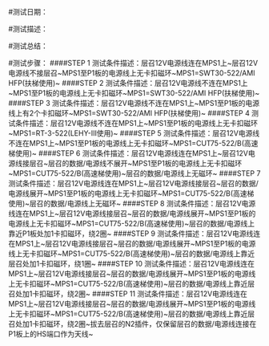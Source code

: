 #测试日期：

#测试描述：

#测试总结：

#测试步骤：
####STEP 1
测试条件描述：层召12V电源线连在MPS1上~层召12V电源线不接层召~MPS1至P1板的电源线上无卡扣磁环~MPS1=SWT30-522/AMI HFP(扶梯使用)~
####STEP 2
测试条件描述：层召12V电源线不连在MPS1上~MPS1至P1板的电源线上无卡扣磁环~MPS1=SWT30-522/AMI HFP(扶梯使用)~
####STEP 3
测试条件描述：层召12V电源线不连在MPS1上~MPS1至P1板的电源线上有2个卡扣磁环~MPS1=SWT30-522/AMI HFP(扶梯使用)~
####STEP 4
测试条件描述：层召12V电源线不连在MPS1上~MPS1至P1板的电源线上无卡扣磁环~MPS1=RT-3-522(LEHY-III使用)~
####STEP 5
测试条件描述：层召12V电源线不连在MPS1上~MPS1至P1板的电源线上无卡扣磁环~MPS1=CUT75-522/B(高速梯使用)~
####STEP 6
测试条件描述：层召12V电源线连在MPS1上~层召12V电源线接层召~层召的数据/电源线不展开~MPS1至P1板的电源线上无卡扣磁环~MPS1=CUT75-522/B(高速梯使用)~层召的数据/电源线上无磁环~
####STEP 7
测试条件描述：层召12V电源线连在MPS1上~层召12V电源线接层召~层召的数据/电源线展开~MPS1至P1板的电源线上无卡扣磁环~MPS1=CUT75-522/B(高速梯使用)~层召的数据/电源线上无磁环~
####STEP 8
测试条件描述：层召12V电源线连在MPS1上~层召12V电源线接层召~层召的数据/电源线展开~MPS1至P1板的电源线上无卡扣磁环~MPS1=CUT75-522/B(高速梯使用)~层召的数据/电源线上靠近P1板处加1卡扣磁环，绕2圈~
####STEP 9
测试条件描述：层召12V电源线连在MPS1上~层召12V电源线接层召~层召的数据/电源线展开~MPS1至P1板的电源线上无卡扣磁环~MPS1=CUT75-522/B(高速梯使用)~层召的数据/电源线上靠近层召处加1卡扣磁环，绕1圈~
####STEP 10
测试条件描述：层召12V电源线连在MPS1上~层召12V电源线接层召~层召的数据/电源线展开~MPS1至P1板的电源线上无卡扣磁环~MPS1=CUT75-522/B(高速梯使用)~层召的数据/电源线上靠近层召处加1卡扣磁环，绕2圈~
####STEP 11
测试条件描述：层召12V电源线连在MPS1上~层召12V电源线接层召~层召的数据/电源线展开~MPS1至P1板的电源线上无卡扣磁环~MPS1=CUT75-522/B(高速梯使用)~层召的数据/电源线上靠近层召处加1卡扣磁环，绕2圈~拔去层召的N2插件，仅保留层召的数据/电源线连接在P1板上的HS端口作为天线~
